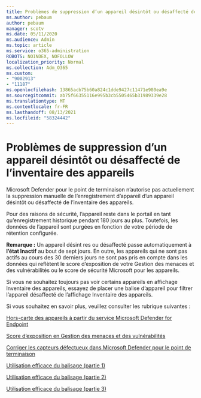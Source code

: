 ```yaml
---
title: Problèmes de suppression d’un appareil désintôt ou désaffecté de l’inventaire des appareils
ms.author: pebaum
author: pebaum
manager: scotv
ms.date: 05/11/2020
ms.audience: Admin
ms.topic: article
ms.service: o365-administration
ROBOTS: NOINDEX, NOFOLLOW
localization_priority: Normal
ms.collection: Adm_O365
ms.custom:
- "9002913"
- "11187"
ms.openlocfilehash: 13865acb75b60a824c1dde9427c11471e980ea9e
ms.sourcegitcommit: ab75f66355116e995b3cb5505465b31989339e28
ms.translationtype: MT
ms.contentlocale: fr-FR
ms.lasthandoff: 08/13/2021
ms.locfileid: "58324442"
---
```

# <a name="issues-with-removing-an-offboarded-or-decommissioned-device-from-the-device-inventory"></a>Problèmes de suppression d’un appareil désintôt ou désaffecté de l’inventaire des appareils

Microsoft Defender pour le point de terminaison n’autorise pas actuellement la suppression manuelle de l’enregistrement d’appareil d’un appareil désintôt ou désaffecté de l’inventaire des appareils.

Pour des raisons de sécurité, l’appareil reste dans le portail en tant qu’enregistrement historique pendant 180 jours au plus. Toutefois, les données de l’appareil sont purgées en fonction de votre période de rétention configurée.

**Remarque :** Un appareil désint res ou désaffecté passe automatiquement à **l’état Inactif** au bout de sept jours. En outre, les appareils qui ne sont pas actifs au cours des 30 derniers jours ne sont pas pris en compte dans les données qui reflètent le score d’exposition de votre Gestion des menaces et des vulnérabilités ou le score de sécurité Microsoft pour les appareils.
 
Si vous ne souhaitez toujours pas voir certains appareils en affichage Inventaire des appareils, essayez de placer une balise d’appareil pour filtrer l’appareil désaffecté de l’affichage Inventaire des appareils.

Si vous souhaitez en savoir plus, veuillez consulter les rubrique suivantes :

[Hors-carte des appareils à partir du service Microsoft Defender for Endpoint](https://docs.microsoft.com/microsoft-365/security/defender-endpoint/offboard-machines.md)

[Score d’exposition en Gestion des menaces et des vulnérabilités](https://docs.microsoft.com/microsoft-365/security/defender-endpoint/tvm-exposure-score.md)

[Corriger les capteurs défectueux dans Microsoft Defender pour le point de terminaison](https://docs.microsoft.com/microsoft-365/security/defender-endpoint/fix-unhealthy-sensors#inactive-devices.md)

[Utilisation efficace du balisage (partie 1)](https://techcommunity.microsoft.com/t5/microsoft-defender-for-endpoint/how-to-use-tagging-effectively-part-1/ba-p/1964058)

[Utilisation efficace du balisage (partie 2)](https://techcommunity.microsoft.com/t5/microsoft-defender-for-endpoint/how-to-use-tagging-effectively-part-2/ba-p/1962008)

[Utilisation efficace du balisage (partie 3)](https://techcommunity.microsoft.com/t5/microsoft-defender-for-endpoint/how-to-use-tagging-effectively-part-3/ba-p/1964073)




